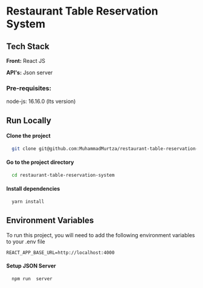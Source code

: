 # Restaurant Table Reservation System

## Tech Stack

**Front:** React JS

**API's:** Json server

### Pre-requisites:

node-js: 16.16.0 (lts version)

## Run Locally

#### Clone the project

````bash
  git clone git@github.com:MuhammadMurtza/restaurant-table-reservation-system.git
````
#### Go to the project directory

```bash
  cd restaurant-table-reservation-system
````

#### Install dependencies

```bash
  yarn install
```

## Environment Variables

To run this project, you will need to add the following environment variables to your .env file

`REACT_APP_BASE_URL=http://localhost:4000`

#### Setup JSON Server

```bash
  npm run  server
```
